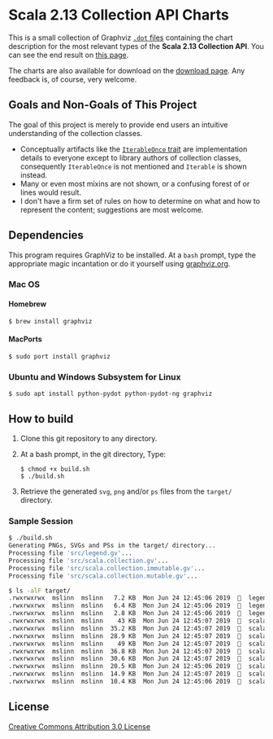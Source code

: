 # Scala 2.13 Collection API Charts
This is a small collection of Graphviz [`.dot` files](https://en.wikipedia.org/wiki/DOT_(graph_description_language)) containing the chart description for the most relevant types
of the **Scala 2.13 Collection API**.
You can see the end result on [this page](http://www.decodified.com/scala/collections-api.xml).

The charts are also available for download on the [download page](http://github.com/sirthias/scala-collections-charts/downloads).
Any feedback is, of course, very welcome.

## Goals and Non-Goals of This Project
The goal of this project is merely to provide end users an intuitive understanding of the collection classes. 

  * Conceptually artifacts like the [`IterableOnce` trait](https://www.scala-lang.org/api/current/scala/collection/IterableOnce.html) 
    are implementation details to everyone except to library authors of collection classes, 
    consequently `IterableOnce` is not mentioned and `Iterable` is shown instead.
  * Many or even most mixins are not shown, or a confusing forest of or lines would result.
  * I don't have a firm set of rules on how to determine on what and how to represent the content; suggestions are most welcome.

## Dependencies
This program requires GraphViz to be installed.
At a `bash` prompt, type the appropriate magic incantation or do it yourself using
[graphviz.org](http://www.graphviz.org/Download_macos.php).

### Mac OS

#### Homebrew

    $ brew install graphviz

#### MacPorts

    $ sudo port install graphviz

### Ubuntu and Windows Subsystem for Linux

    $ sudo apt install python-pydot python-pydot-ng graphviz

## How to build
1. Clone this git repository to any directory.
2. At a bash prompt, in the git directory, Type:
    ```
    $ chmod +x build.sh
    $ ./build.sh
    ```

3. Retrieve the generated `svg`, `png` and/or `ps` files from the `target/` directory.

### Sample Session

```bash
$ ./build.sh
Generating PNGs, SVGs and PSs in the target/ directory...
Processing file 'src/legend.gv'...
Processing file 'src/scala.collection.gv'...
Processing file 'src/scala.collection.immutable.gv'...
Processing file 'src/scala.collection.mutable.gv'...

$ ls -alF target/
.rwxrwxrwx  mslinn  mslinn   7.2 KB  Mon Jun 24 12:45:06 2019    legend.png*
.rwxrwxrwx  mslinn  mslinn   6.4 KB  Mon Jun 24 12:45:06 2019    legend.ps*
.rwxrwxrwx  mslinn  mslinn   2.8 KB  Mon Jun 24 12:45:06 2019    legend.svg*
.rwxrwxrwx  mslinn  mslinn    43 KB  Mon Jun 24 12:45:07 2019    scala.collection.immutable.png*
.rwxrwxrwx  mslinn  mslinn  35.2 KB  Mon Jun 24 12:45:07 2019    scala.collection.immutable.ps*
.rwxrwxrwx  mslinn  mslinn  28.9 KB  Mon Jun 24 12:45:07 2019    scala.collection.immutable.svg*
.rwxrwxrwx  mslinn  mslinn    49 KB  Mon Jun 24 12:45:07 2019    scala.collection.mutable.png*
.rwxrwxrwx  mslinn  mslinn  36.8 KB  Mon Jun 24 12:45:07 2019    scala.collection.mutable.ps*
.rwxrwxrwx  mslinn  mslinn  30.6 KB  Mon Jun 24 12:45:07 2019    scala.collection.mutable.svg*
.rwxrwxrwx  mslinn  mslinn  20.5 KB  Mon Jun 24 12:45:06 2019    scala.collection.png*
.rwxrwxrwx  mslinn  mslinn  14.9 KB  Mon Jun 24 12:45:07 2019    scala.collection.ps*
.rwxrwxrwx  mslinn  mslinn  10.4 KB  Mon Jun 24 12:45:06 2019    scala.collection.svg*
```

## License

<a rel="license" href="http://creativecommons.org/licenses/by/3.0/">Creative Commons Attribution 3.0 License</a>

[Graphviz]: http://www.graphviz.org/ "Graphviz Home"
[Homebrew]: http://mxcl.github.com/homebrew/ "Homebrew Home"
[MacPorts]: http://www.macports.org/ "MacPorts Home"
